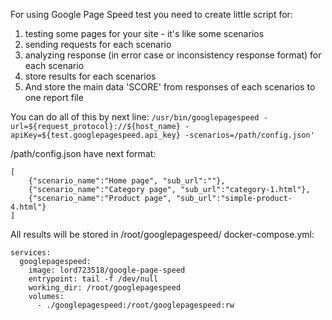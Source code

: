 For using Google Page Speed test you need to create little script for:
1) testing some pages for your site - it's like some scenarios
2) sending requests for each scenario
3) analyzing response (in error case or inconsistency response format)  for each scenario
4) store results for each scenarios
5) And store the main data 'SCORE' from responses of each scenarios to one report file

You can do all of this by next line:
`/usr/bin/googlepagespeed
                -url=${request_protocol}://${host_name}
                -apiKey=${test.googlepagespeed.api_key}
                -scenarios=/path/config.json'`

/path/config.json have next format:
```
[
    {"scenario_name":"Home page", "sub_url":""},
    {"scenario_name":"Category page", "sub_url":"category-1.html"},
    {"scenario_name":"Product page", "sub_url":"simple-product-4.html"}
]
```

All results will be stored in /root/googlepagespeed/
docker-compose.yml:
```
services:
  googlepagespeed:
    image: lord723518/google-page-speed
    entrypoint: tail -f /dev/null
    working_dir: /root/googlepagespeed
    volumes:
      - ./googlepagespeed:/root/googlepagespeed:rw
```